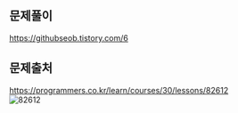 ## 문제풀이  
https://githubseob.tistory.com/6  
## 문제출처
https://programmers.co.kr/learn/courses/30/lessons/82612  
![82612](https://user-images.githubusercontent.com/83795383/128044707-9e6fc96b-8d95-47da-a3ee-2b52130ab931.jpg)
